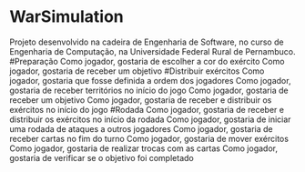 # WarSimulation
Projeto desenvolvido na cadeira de Engenharia de Software, no curso de Engenharia de Computação, na Universidade Federal Rural de Pernambuco.
#Preparação
Como jogador, gostaria de escolher a cor do exército
Como jogador, gostaria de receber um objetivo
#Distribuir exércitos
Como jogador, gostaria que fosse definida a ordem dos jogadores
Como jogador, gostaria de receber territórios no início do jogo
Como jogador, gostaria de receber um objetivo
Como jogador, gostaria de receber e distribuir os exércitos no início do jogo
#Rodada
Como jogador, gostaria de receber e distribuir os exércitos no início da rodada
Como jogador, gostaria de iniciar uma rodada de ataques a outros jogadores
Como jogador, gostaria de receber cartas no fim do turno
Como jogador, gostaria de mover exércitos
Como jogador, gostaria de realizar trocas com as cartas
Como jogador, gostaria de verificar se o objetivo foi completado
